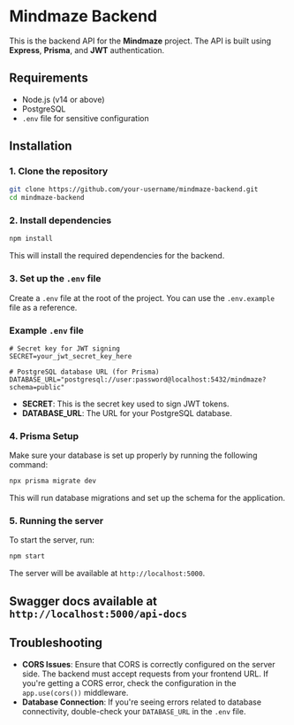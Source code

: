 
# Mindmaze Backend

This is the backend API for the **Mindmaze** project. The API is built using **Express**, **Prisma**, and **JWT** authentication.

## Requirements

- Node.js (v14 or above)
- PostgreSQL
- `.env` file for sensitive configuration

## Installation

### 1. Clone the repository

```bash
git clone https://github.com/your-username/mindmaze-backend.git
cd mindmaze-backend
```

### 2. Install dependencies

```bash
npm install
```

This will install the required dependencies for the backend.

### 3. Set up the `.env` file

Create a `.env` file at the root of the project. You can use the `.env.example` file as a reference.

### Example `.env` file

```env
# Secret key for JWT signing
SECRET=your_jwt_secret_key_here

# PostgreSQL database URL (for Prisma)
DATABASE_URL="postgresql://user:password@localhost:5432/mindmaze?schema=public"
```

- **SECRET**: This is the secret key used to sign JWT tokens.
- **DATABASE_URL**: The URL for your PostgreSQL database.

### 4. Prisma Setup

Make sure your database is set up properly by running the following command:

```bash
npx prisma migrate dev
```

This will run database migrations and set up the schema for the application.

### 5. Running the server

To start the server, run:

```bash
npm start
```

The server will be available at `http://localhost:5000`.

## Swagger docs available at `http://localhost:5000/api-docs`

## Troubleshooting

- **CORS Issues**: Ensure that CORS is correctly configured on the server side. The backend must accept requests from your frontend URL. If you're getting a CORS error, check the configuration in the `app.use(cors())` middleware.
- **Database Connection**: If you're seeing errors related to database connectivity, double-check your `DATABASE_URL` in the `.env` file.
